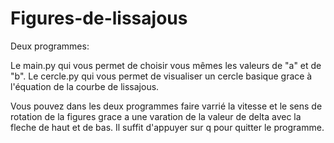 # Figures-de-lissajous

Deux programmes:

Le main.py qui vous permet de choisir vous mêmes les valeurs de "a" et de "b".
Le cercle.py qui vous permet de visualiser un cercle basique grace à l'équation de la courbe de lissajous.

Vous pouvez dans les deux programmes faire varrié la vitesse et le sens de rotation de la figures grace a une varation de la valeur de delta avec la fleche de haut et de bas.
Il suffit d'appuyer sur q pour quitter le programme.
